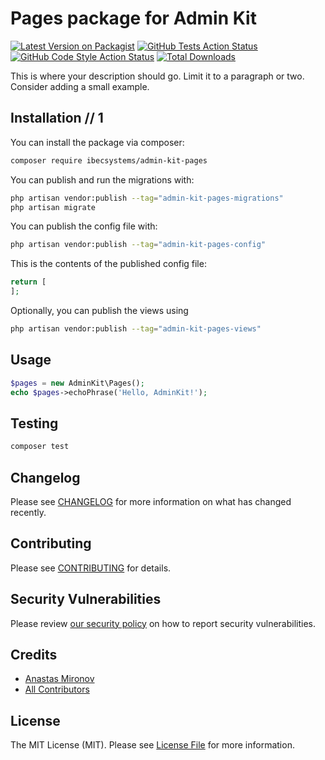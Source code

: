 # Pages package for Admin Kit

[![Latest Version on Packagist](https://img.shields.io/packagist/v/ibec-box/admin-kit-pages.svg?style=flat-square)](https://packagist.org/packages/ibecsystems/admin-kit-pages)
[![GitHub Tests Action Status](https://img.shields.io/github/actions/workflow/status/ibec-box/admin-kit-pages/run-tests.yml?branch=2.x&label=tests&style=flat-square)](https://github.com/ibec-box/admin-kit-pages/actions?query=workflow%3Arun-tests+branch%3A2.x)
[![GitHub Code Style Action Status](https://img.shields.io/github/actions/workflow/status/ibec-box/admin-kit-pages/fix-php-code-style-issues.yml?branch=2.x&label=code%20style&style=flat-square)](https://github.com/ibec-box/admin-kit-pages/actions?query=workflow%3A"Fix+PHP+code+style+issues"+branch%3A2.x)
[![Total Downloads](https://img.shields.io/packagist/dt/ibec-box/admin-kit-pages.svg?style=flat-square)](https://packagist.org/packages/ibecsystems/admin-kit-pages)

This is where your description should go. Limit it to a paragraph or two. Consider adding a small example.

## Installation // 1

You can install the package via composer:

```bash
composer require ibecsystems/admin-kit-pages
```

You can publish and run the migrations with:

```bash
php artisan vendor:publish --tag="admin-kit-pages-migrations"
php artisan migrate
```

You can publish the config file with:

```bash
php artisan vendor:publish --tag="admin-kit-pages-config"
```

This is the contents of the published config file:

```php
return [
];
```

Optionally, you can publish the views using

```bash
php artisan vendor:publish --tag="admin-kit-pages-views"
```

## Usage

```php
$pages = new AdminKit\Pages();
echo $pages->echoPhrase('Hello, AdminKit!');
```

## Testing

```bash
composer test
```

## Changelog

Please see [CHANGELOG](CHANGELOG.md) for more information on what has changed recently.

## Contributing

Please see [CONTRIBUTING](CONTRIBUTING.md) for details.

## Security Vulnerabilities

Please review [our security policy](../../security/policy) on how to report security vulnerabilities.

## Credits

- [Anastas Mironov](https://github.com/ast21)
- [All Contributors](../../contributors)

## License

The MIT License (MIT). Please see [License File](LICENSE.md) for more information.

